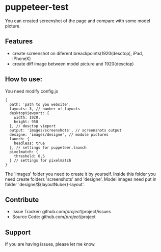 puppeteer-test
========

You can created screenshot of the page and compare with some model picture.

Features
--------

- create screenshot on diferent breackpoints(1920(desctop), iPad, iPhoneX)
- create diff image between model picture and 1920(desctop)

How to use:
--------

You need modify config.js

    {
      path: 'path to you website',
      layouts: 3, // number of layouts
      desktopViewport: {
        width: 1920,
        height: 950
      }, // desctop vieport
      output: 'images/screenshots', // screenshots output
      designe: 'images/designe', // module pictures
      launch: {
        headless: true
      }, // settings for puppeteer.launch
      pixelmatch: {
        threshold: 0.5
      } // settings for pixelmatch
    }

The 'images' folder you need to create it by yourself. Inside this folder you need create folders  'screenshots' and 'designe'. 
Model images need put in folder 'designe/${layoutNuber}-layout'. 
  

Contribute
----------

- Issue Tracker: github.com/$project/$project/issues
- Source Code: github.com/$project/$project

Support
-------

If you are having issues, please let me know.
